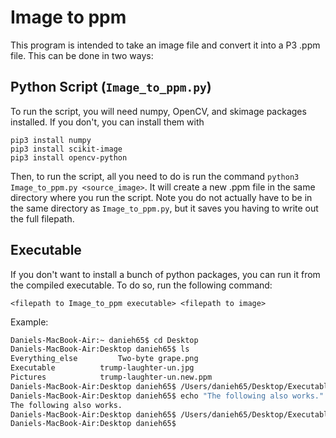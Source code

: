 # Image to ppm
This program is intended to take an image file and convert it into a P3 .ppm file. This can be done in two ways:
## Python Script (```Image_to_ppm.py```)
To run the script, you will need numpy, OpenCV, and skimage packages installed. If you don't, you can install them with 

```
pip3 install numpy
pip3 install scikit-image
pip3 install opencv-python
```

Then, to run the script, all you need to do is run the command
```python3 Image_to_ppm.py <source_image>```. It will create a new .ppm file in the same directory where you run the script. Note you do not actually have to be in the same directory as ```Image_to_ppm.py```, but it saves you having to write out the full filepath.

## Executable
If you don't want to install a bunch of python packages, you can run it from the compiled executable. To do so, run the following command:

```<filepath to Image_to_ppm executable> <filepath to image>```

Example:
``` bash
Daniels-MacBook-Air:~ danieh65$ cd Desktop
Daniels-MacBook-Air:Desktop danieh65$ ls
Everything_else			Two-byte grape.png
Executable			trump-laughter-un.jpg
Pictures			trump-laughter-un.new.ppm
Daniels-MacBook-Air:Desktop danieh65$ /Users/danieh65/Desktop/Executable/Compiled\ files/Image_to_ppm /Users/danieh65/Desktop/trump-laughter-un.jpg 
Daniels-MacBook-Air:Desktop danieh65$ echo "The following also works."
The following also works.
Daniels-MacBook-Air:Desktop danieh65$ /Users/danieh65/Desktop/Executable/Compiled\ files/Image_to_ppm trump-laughter-un.jpg 
Daniels-MacBook-Air:Desktop danieh65$ 
```

